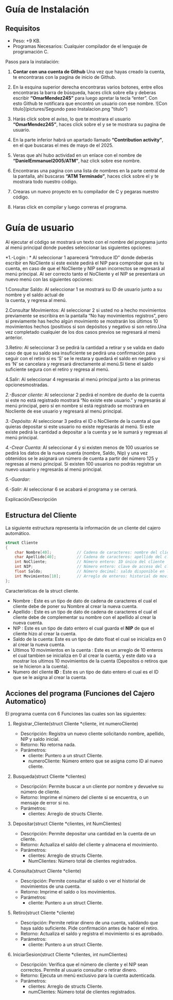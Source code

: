 # Guía de Instalación
## Requisitos
* Peso: +9 KB.
* Programas Necesarios: Cualquier compilador de el lenguaje de programación C.

Pasos para la instalación:
1. **Contar con una cuenta de Github**
Una vez que hayas creado la cuenta, te encontraras con la pagina de inicio de Github.

2. En la esquina superior derecha encontraras varios botones, entre ellos encontraras la barra de búsqueda, haces click sobre ella y deberas escribir **“OmarMendez245”** para luego apretar la tecla “enter”.
Con esto Github te notificara que encontró un usuario con ese nombre.
![Con titulo](pictures/Segundo paso Instalacion.png "titulo")
3. Harás click sobre el aviso, lo que te mostrara el usuario **“OmarMendez245”**, haces click sobre el y se te mostrara su pagina de usuario.

4. En la parte inferior habrá un apartado llamado **“Contribution activity”**, en el que buscaras el mes de mayo de el 2025.

5. Veras que ahí hubo actividad en un enlace con el nombre de **“DanielEmmanuel2005/ATM”**, haz click sobre ese nombre.

6. Encontraras una pagina con una lista de nombres en la parte central de la pantalla, ahí buscaras **“ATM Terminado”**, haces click sobre el y te mostrara todo nuestro código.

7. Crearas un nuevo proyecto en tu compilador de C y pegaras nuestro código.

8. Haras click en compilar y luego correras el programa.

# Guía de usuario

Al ejecutar el código se mostrará un texto con el nombre del programa junto al menú principal donde puedes seleccionar las siguientes opciones:

*1.-Login : *
Al seleccionar 1 aparecerá “Introduce ID” donde deberás escribir en NoCliente si este existe pedirá el NIP para comprobar que es tu cuenta, en caso de que el NoCliente y NIP sean incorrectos se regresará al menú principal.
Al ser correcto tanto el NoCliente y el NIP se presentará un nuevo menú con las siguientes opciones:

1.Consultar Saldo:
Al seleccionar 1 se mostrará su ID de usuario junto a su nombre y el saldo actual de      
             la cuenta, y regresa al menú.

2.Consultar Movimientos:
Al seleccionar 2 si usted no a hecho movimientos previamente se escribira en la pantalla “No hay movimientos registros”, pero si previamente has hecho algún movimiento se mostrarán los últimos 10 movimientos hechos (positivos si son depósitos y negativo si son retiro.Una vez completado cualquier de los dos casos previos se regresará al menú anterior.

3.Retiro:
Al seleccionar 3 se pedirá la cantidad a retirar y se valida en dado caso de que su saldo sea insuficiente se pedirá una confirmación para seguir con el retiro si es ‘S’ se le restara y quedará el saldo en negativo y si es ‘N’ se cancelara y regresará directamente al menú.Si tiene el saldo suficiente segura con el retiro y regresa al menú.	

4.Salir:
Al seleccionar 4 regresarás al menú principal junto a las primeras opcionesmostradas.

*2.-Buscar cliente:*
Al seleccionar 2 pedirá el nombre de dueño de la cuenta si este no está registrado mostrará “No existe este usuario.” y regresarás al menú principal, pero sí en nombre sí está registrado se mostrará en Nocliente de ese usuario y regresará al menú principal.

*3.-Depósito:*
Al seleccionar 3 pedira el ID o NoCliente de la cuenta al que quieras depositar si este usuario no existe regresarás al menú. Si este existe pedirá la cantidad a depositar a la cuenta y se le sumará y regresas al menú principal. 

*4.-Crear Cuenta:*
Al seleccionar 4 y si existen menos de 100 usuarios se pedirá los datos de la nueva cuenta (nombre, Saldo, Nip) y una vez obtenidos se le asignará un número de cuenta a partir del número 125 y regresas al menú principal.
Si existen 100 usuarios no podrás registrar un nuevo usuario y regresarás al menú principal.

*5.-Guardar:*

*6.-Salir:*
Al seleccionar 6  se acabará el programa y se cerrará.

Explicación/Descripción
## Estructura del Cliente 
La siguiente estructura representa la información de un cliente del cajero automático.

```c
struct Cliente 
{
    char Nombre[40];           // Cadena de caracteres: nombre del cliente
    char Apellido[40];         // Cadena de caracteres: apellido del cliente
    int NoCliente;             // Número entero: ID único del cliente
    int NIP;                   // Número entero: clave de acceso del cliente
    float Saldo;               // Número decimal: saldo disponible en la cuenta
    int Movimientos[10];       // Arreglo de enteros: historial de movimientos
};
```
Caracteristicas de la struct cliente.

* Nombre : Este es un tipo de dato de cadena de caracteres el cual el cliente debe de poner su Nombre al crear la nueva cuenta. 
* Apellido : Este es un tipo de dato de cadena de caracteres el cual el cliente debe de complementar su nombre con el apellido al crear la nueva cuenta.
* NIP : Este es un tipo de dato entero el cual guarda el **NIP** de que el cliente hizo al crear la cuenta.
* Saldo de la cuenta: Este es un tipo de dato float el cual se inicializa en 0 al crear la nueva cuenta.
* Ultimos 10 movimientos en la cuenta : Este es un arreglo de 10 enteros el cual tambien se inicializa en 0 al crear la cuenta, y este dato va a mostrar los ultimos 10 movimientos de la cuenta (Depositos o retiros que se le hicieron a la cuenta).
* Numero del cliente **ID** : Este es un tipo de dato entero el cual es el ID que se le asigna al crear la cuenta.

## Acciones del programa (Funciones del Cajero Automatico)
El programa cuenta con 6 Funciones las cuales son las siguientes:
1. Registrar_Cliente(struct Cliente *cliente, int numeroCliente)
	* Descripción: Registra un nuevo cliente solicitando nombre, apellido, NIP y saldo inicial.
	* Retorno: No retorna nada.
	* Parámetros:
	    * cliente: Puntero a un struct Cliente.
	    * numeroCliente: Número entero que se asigna como ID al nuevo cliente.

2. Busqueda(struct Cliente *clientes)
	* Descripción: Permite buscar a un cliente por nombre y devuelve su número de cliente.
	* Retorno: Imprime el número del cliente si se encuentra, o un mensaje de error si no.
	* Parámetros:
	    * clientes: Arreglo de structs Cliente.

3. Depositar(struct Cliente *clientes, int NumClientes)
	* Descripción: Permite depositar una cantidad en la cuenta de un cliente.
	* Retorno: Actualiza el saldo del cliente y almacena el movimiento.
	* Parámetros:
	    * clientes: Arreglo de structs Cliente.
	    * NumClientes: Número total de clientes registrados.

4. Consulta(struct Cliente *cliente)
	* Descripción: Permite consultar el saldo o ver el historial de movimientos de una cuenta.
	* Retorno: Imprime el saldo o los movimientos.
	* Parámetros:
	    * cliente: Puntero a un struct Cliente.

5. Retiro(struct Cliente *cliente)
	* Descripción: Permite retirar dinero de una cuenta, validando que haya saldo suficiente. Pide confirmación antes de hacer el retiro.
	* Retorno: Actualiza el saldo y registra el movimiento si es aprobado.
	* Parámetros:
	    * cliente: Puntero a un struct Cliente.

6. IniciarSesion(struct Cliente *clientes, int numClientes)
	* Descripción: Verifica que el número de cliente y el NIP sean correctos. Permite al usuario consultar o retirar dinero.
	* Retorno: Ejecuta un menú exclusivo para la cuenta autenticada.
	* Parámetros:
	    * clientes: Arreglo de structs Cliente.
	    * numClientes: Número total de clientes registrados.
